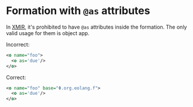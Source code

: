 # Formation with `@as` attributes

In [XMIR], it's prohibited to have `@as` attributes inside the formation. The
only valid usage for them is object app.

Incorrect:

```xml
<o name="foo">
  <o as='due'/>
</o>
```

Correct:

```xml
<o name="foo" base="Φ.org.eolang.f">
  <o as='due'/>
</o>
```

[XMIR]: https://news.eolang.org/2022-11-25-xmir-guide.html

